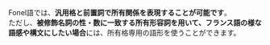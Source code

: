 Fonel語では、**汎用格と前置詞で所有関係を表現することが可能です**。  
ただし、**被修飾名詞の性・数に一致する所有形容詞を用いて、フランス語の様な語感や構文にしたい場合**には、所有格専用の語形を使うことができます。
